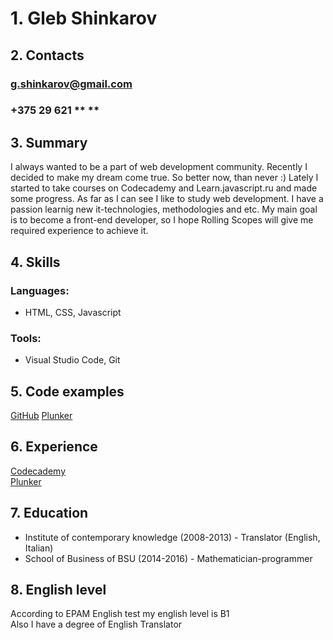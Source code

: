 # 1. Gleb Shinkarov  
## 2. Contacts 
### g.shinkarov@gmail.com  
### +375 29 621 ** **
## 3. Summary  
I always wanted to be a part of web development community. Recently I decided to make my dream come true. So better now, than never :) 
Lately I started to take courses on Codecademy and Learn.javascript.ru and made some progress. As far as I can see I like to study web development. I have a passion learnig new it-technologies, methodologies and etc. 
My main goal is to become a front-end developer, so I hope Rolling Scopes will give me required experience to achieve it.  
## 4. Skills  
### Languages:  
- HTML, CSS, Javascript  
### Tools:  
- Visual Studio Code, Git  

## 5. Code examples
[GitHub](https://github.com/pryvvid) 
[Plunker](https://plnkr.co/users/pekabro)  

## 6. Experience 
[Codecademy](https://www.codecademy.com/pekabro)  
[Plunker](https://plnkr.co/users/pekabro)  

## 7. Education  
- Institute of contemporary knowledge (2008-2013) - Translator (English, Italian)  
- School of Business of BSU (2014-2016) - Mathematician-programmer  

## 8. English level  
According to EPAM English test my english level is B1  
Also I have a degree of English Translator